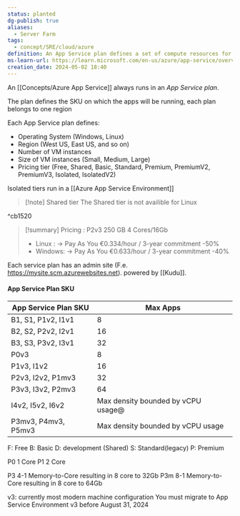 ```yaml
---
status: planted
dg-publish: true
aliases:
  - Server Farm
tags:
  - concept/SRE/cloud/azure
definition: An App Service plan defines a set of compute resources for a web app to run.
ms-learn-url: https://learn.microsoft.com/en-us/azure/app-service/overview-hosting-plans
creation_date: 2024-05-02 18:40
---
```


An [[Concepts/Azure App Service]] always runs in an _App Service plan_.


The plan defines the SKU on which the apps will be running, each plan belongs to one region

Each App Service plan defines:

- Operating System (Windows, Linux)
- Region (West US, East US, and so on)
- Number of VM instances
- Size of VM instances (Small, Medium, Large)
- Pricing tier (Free, Shared, Basic, Standard, Premium, PremiumV2, PremiumV3, Isolated, IsolatedV2)

Isolated tiers run in a [[Azure App Service Environment]]

> [!note] Shared tier
> The Shared tier is not availible for Linux

^cb1520


> [!summary] 
> Pricing : P2v3  250 GB 4 Cores/16Gb
> - Linux : -> Pay As You  €0.334/hour / 3-year commitment  -50%
> - Windows: -> Pay As You  €0.633/hour / 3-year commitment  -40%


Each service plan has an admin site (F.e. https://mysite.scm.azurewebsites.net).
powered by [[Kudu]].


#### App Service Plan SKU 

| App Service Plan SKU | Max Apps                           |
| -------------------- | ---------------------------------- |
| B1, S1, P1v2, I1v1   | 8                                  |
| B2, S2, P2v2, I2v1   | 16                                 |
| B3, S3, P3v2, I3v1   | 32                                 |
| P0v3                 | 8                                  |
| P1v3, I1v2           | 16                                 |
| P2v3, I2v2, P1mv3    | 32                                 |
| P3v3, I3v2, P2mv3    | 64                                 |
| I4v2, I5v2, I6v2     | Max density bounded by vCPU usage@ |
| P3mv3, P4mv3, P5mv3  | Max density bounded by vCPU usage  |

F: Free 
B: Basic
D: development (Shared)
S: Standard(legacy)
P: Premium

P0 1 Core
P1 2 Core

P3  4-1 Memory-to-Core resulting in 8 core to 32Gb
P3m 8-1 Memory-to-Core resulting in 8 core to 64Gb

v3: currently most modern machine configuration
You must migrate to App Service Environment v3 before August 31, 2024 




